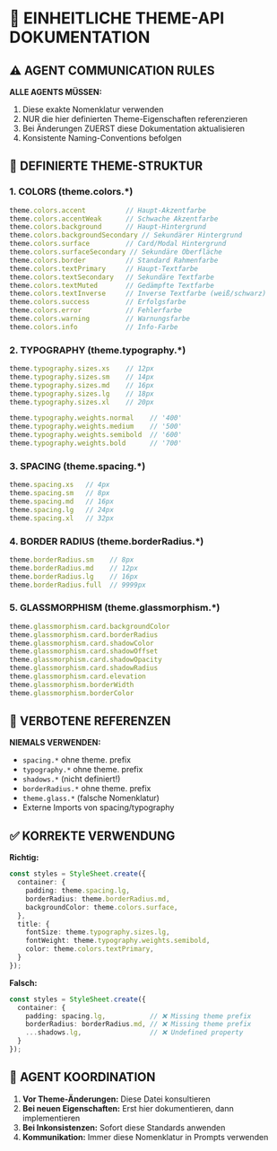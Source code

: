 # 🎨 EINHEITLICHE THEME-API DOKUMENTATION

## ⚠️ AGENT COMMUNICATION RULES

**ALLE AGENTS MÜSSEN:**
1. Diese exakte Nomenklatur verwenden
2. NUR die hier definierten Theme-Eigenschaften referenzieren
3. Bei Änderungen ZUERST diese Dokumentation aktualisieren
4. Konsistente Naming-Conventions befolgen

## 📐 DEFINIERTE THEME-STRUKTUR

### 1. COLORS (theme.colors.*)
```typescript
theme.colors.accent          // Haupt-Akzentfarbe
theme.colors.accentWeak      // Schwache Akzentfarbe
theme.colors.background      // Haupt-Hintergrund
theme.colors.backgroundSecondary // Sekundärer Hintergrund
theme.colors.surface         // Card/Modal Hintergrund
theme.colors.surfaceSecondary // Sekundäre Oberfläche
theme.colors.border          // Standard Rahmenfarbe
theme.colors.textPrimary     // Haupt-Textfarbe
theme.colors.textSecondary   // Sekundäre Textfarbe
theme.colors.textMuted       // Gedämpfte Textfarbe
theme.colors.textInverse     // Inverse Textfarbe (weiß/schwarz)
theme.colors.success         // Erfolgsfarbe
theme.colors.error           // Fehlerfarbe
theme.colors.warning         // Warnungsfarbe
theme.colors.info            // Info-Farbe
```

### 2. TYPOGRAPHY (theme.typography.*)
```typescript
theme.typography.sizes.xs    // 12px
theme.typography.sizes.sm    // 14px
theme.typography.sizes.md    // 16px
theme.typography.sizes.lg    // 18px
theme.typography.sizes.xl    // 20px

theme.typography.weights.normal    // '400'
theme.typography.weights.medium    // '500'
theme.typography.weights.semibold  // '600'
theme.typography.weights.bold      // '700'
```

### 3. SPACING (theme.spacing.*)
```typescript
theme.spacing.xs   // 4px
theme.spacing.sm   // 8px
theme.spacing.md   // 16px
theme.spacing.lg   // 24px
theme.spacing.xl   // 32px
```

### 4. BORDER RADIUS (theme.borderRadius.*)
```typescript
theme.borderRadius.sm    // 8px
theme.borderRadius.md    // 12px
theme.borderRadius.lg    // 16px
theme.borderRadius.full  // 9999px
```

### 5. GLASSMORPHISM (theme.glassmorphism.*)
```typescript
theme.glassmorphism.card.backgroundColor
theme.glassmorphism.card.borderRadius
theme.glassmorphism.card.shadowColor
theme.glassmorphism.card.shadowOffset
theme.glassmorphism.card.shadowOpacity
theme.glassmorphism.card.shadowRadius
theme.glassmorphism.card.elevation
theme.glassmorphism.borderWidth
theme.glassmorphism.borderColor
```

## 🚫 VERBOTENE REFERENZEN

**NIEMALS VERWENDEN:**
- `spacing.*` ohne theme. prefix
- `typography.*` ohne theme. prefix
- `shadows.*` (nicht definiert!)
- `borderRadius.*` ohne theme. prefix
- `theme.glass.*` (falsche Nomenklatur)
- Externe Imports von spacing/typography

## ✅ KORREKTE VERWENDUNG

**Richtig:**
```typescript
const styles = StyleSheet.create({
  container: {
    padding: theme.spacing.lg,
    borderRadius: theme.borderRadius.md,
    backgroundColor: theme.colors.surface,
  },
  title: {
    fontSize: theme.typography.sizes.lg,
    fontWeight: theme.typography.weights.semibold,
    color: theme.colors.textPrimary,
  }
});
```

**Falsch:**
```typescript
const styles = StyleSheet.create({
  container: {
    padding: spacing.lg,           // ❌ Missing theme prefix
    borderRadius: borderRadius.md, // ❌ Missing theme prefix
    ...shadows.lg,                 // ❌ Undefined property
  }
});
```

## 🤝 AGENT KOORDINATION

1. **Vor Theme-Änderungen:** Diese Datei konsultieren
2. **Bei neuen Eigenschaften:** Erst hier dokumentieren, dann implementieren
3. **Bei Inkonsistenzen:** Sofort diese Standards anwenden
4. **Kommunikation:** Immer diese Nomenklatur in Prompts verwenden